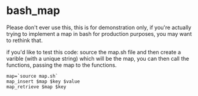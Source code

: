 # bash_map
Please don't ever use this, this is for demonstration only, if you're actually trying to implement a map in bash for production purposes, you may want to rethink that.

if you'd like to test this code: source the map.sh file and then create a varible (with a unique string) which will be the map, you can then call the functions, passing the map to the functions.

```
map=`source map.sh`
map_insert $map $key $value
map_retrieve $map $key 
```
